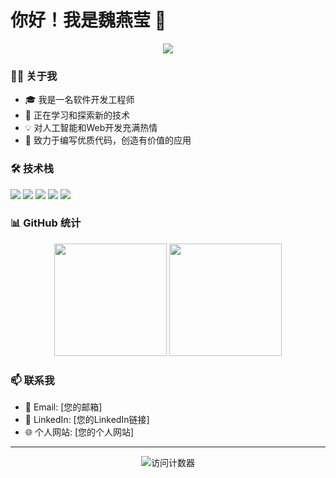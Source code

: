 # 你好！我是魏燕莹 👋

<div align="center">
  <img src="https://readme-typing-svg.herokuapp.com/?lines=Welcome+to+my+GitHub+profile!;欢迎来到我的GitHub主页！&center=true&size=27">
</div>

### 👩‍💻 关于我

- 🎓 我是一名软件开发工程师
- 🌱 正在学习和探索新的技术
- 💡 对人工智能和Web开发充满热情
- 🎯 致力于编写优质代码，创造有价值的应用

### 🛠️ 技术栈

<div align="left">
  <img src="https://img.shields.io/badge/-JavaScript-F7DF1E?style=flat-square&logo=javascript&logoColor=black" />
  <img src="https://img.shields.io/badge/-Python-3776AB?style=flat-square&logo=python&logoColor=white" />
  <img src="https://img.shields.io/badge/-React-61DAFB?style=flat-square&logo=react&logoColor=black" />
  <img src="https://img.shields.io/badge/-Node.js-339933?style=flat-square&logo=node.js&logoColor=white" />
  <img src="https://img.shields.io/badge/-Git-F05032?style=flat-square&logo=git&logoColor=white" />
</div>

### 📊 GitHub 统计

<div align="center">
  <img height="180em" src="https://github-readme-stats.vercel.app/api?username=YanyingWei1997&show_icons=true&theme=radical&include_all_commits=true&count_private=true"/>
  <img height="180em" src="https://github-readme-stats.vercel.app/api/top-langs/?username=YanyingWei1997&layout=compact&langs_count=7&theme=radical"/>
</div>

### 📫 联系我

- 📧 Email: [您的邮箱]
- 💼 LinkedIn: [您的LinkedIn链接]
- 🌐 个人网站: [您的个人网站]

---

<div align="center">
  <img src="https://komarev.com/ghpvc/?username=YanyingWei1997&color=blueviolet" alt="访问计数器" />
</div>
